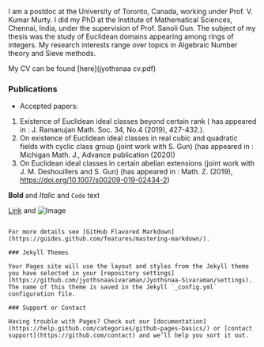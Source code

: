 I am a postdoc at the University of Toronto, Canada, working under 
Prof. V. Kumar Murty. I did my PhD at the Institute of Mathematical Sciences, Chennai, India, under the supervision of Prof. Sanoli Gun. The subject of my thesis was the study of Euclidean domains appearing
among rings of integers. My research interests range over topics in Algebraic Number theory and
Sieve methods.

My CV can be found [here](jyothsnaa cv.pdf)

### Publications

- Accepted papers:
1. Existence of Euclidean ideal classes beyond certain rank
       ( has appeared in : J. Ramanujan Math. Soc.  34, No.4 (2019), 427-432.).
2. On existence of Euclidean ideal classes in real cubic and quadratic fields with cyclic class group (joint work with S. Gun) 
       (has appeared in : Michigan Math. J., Advance publication (2020))
3. On Euclidean ideal classes in certain abelian extensions (joint work with J. M. Deshouillers and S. Gun)
       (has appeared in : Math. Z. (2019), https://doi.org/10.1007/s00209-019-02434-2)

**Bold** and _Italic_ and `Code` text

[Link](url) and ![Image](src)
```

For more details see [GitHub Flavored Markdown](https://guides.github.com/features/mastering-markdown/).

### Jekyll Themes

Your Pages site will use the layout and styles from the Jekyll theme you have selected in your [repository settings](https://github.com/jyothsnaasivaraman/Jyothsnaa-Sivaraman/settings). The name of this theme is saved in the Jekyll `_config.yml` configuration file.

### Support or Contact

Having trouble with Pages? Check out our [documentation](https://help.github.com/categories/github-pages-basics/) or [contact support](https://github.com/contact) and we’ll help you sort it out.

